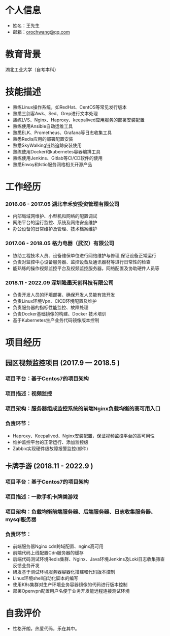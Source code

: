 # 个人信息
- 姓名：王先生
- 邮箱：orochwang@qq.com

# 教育背景
湖北工业大学（自考本科） 

# 技能描述
- 熟练Linux操作系统，如RedHat、CentOS等常见发行版本
- 熟悉三剑客Awk、Sed、Grep进行文本处理
- 熟练LVS、Nginx、Haproxy、keepalived应用服务的部署安装配置
- 熟练使用Ansible自动运维工具
- 熟悉ELK、Prometheus、Grafana等日志收集工具
- 熟悉Redis应用的部署配置安装
- 熟悉SkyWalking链路追踪安装使用
- 熟练使用Docker和kubernetes容器编排工具
- 熟练使用Jenkins、Gitlab等CI/CD软件的使用
- 熟悉Envoy和Istio服务网格相关开源产品


# 工作经历

### 2016.06 - 2017.05 湖北丰禾安投资管理有限公司
- 内部局域网维护、小型机和网络的配置调试
- 网络平台的运行监控、系统及网络安全维护
- 办公设备的日常维护及管理、技术档案维护


### 2017.06 - 2018.05 格力电器（武汉）有限公司 
- 协助工程技术人员、设备维保单位进行网络维护与修理,保证设备正常运行
- 负责对监控中心设备服务器、监控设备及通讯器材等进行日常性的检查
- 能熟练的操作视频监控平台及视频监控服务器，网络配置及协助硬件人员等

### 2018.11 - 2022.09 深圳隆墨天创科技有限公司
- 负责开发人员的环境部署、确保开发人员能有效开发
- 负责Linux环境Vpn、CICD环境配置及维护
- 负责服务器的指标性能监控、故障处理
- 负责Docker基础镜像的构建、Docker 技术培训
- 基于Kubernetes生产业务代码镜像版本控制


# 项目经历
## 园区视频监控项目 (2017.9 — 2018.5 )

### 项目平台：基于Centos7的项目架构
### 项目描述：视频监控
### 项目架构：服务器组成监控系统的前端Nginx负载均衡的高可用入口
### 负责环节：

+ Haproxy、Keepalived、Nginx安装配置，保证视频监控平台的高可用性
+ 维护监控平台的正常运行、添加监控级
+ Zabbix实现硬件级故障报警监控(邮件)

## 卡牌手游 (2018.11 - 2022.9 )

### 项目平台：基于Centos7的项目架构
### 项目描述：一款手机卡牌类游戏
### 项目架构：负载均衡前端服务器、后端服务器、日志收集服务器、mysql服务器
### 负责环节：

+ 前端服务器Nginx cdn跨域配置、nginx高可用
+ 前端代码上线配置Cdn服务器的缓存
+ 后端代码测试环境Redis集群、Nginx、Java环境Jenkins及Loki日志收集筛查反馈业务开发
+ 研发基于测试环境服务器容器化搭建和代码版本控制
+ Linux环境shell自动化脚本的编写
+ 使用K8s集群对生产环境业务容器镜像的代码进行版本控制
+ 部署Openvpn配置用户名便于业务开发能远程连接测试环境

# 自我评价
- 性格开朗，热爱代码，乐在其中。
